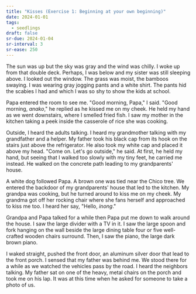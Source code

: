 ```yaml
---
title: "Kisses (Exercise 1: Beginning at your own beginning)"
date: 2024-01-01
tags:
  - seedlings
draft: false
sr-due: 2024-01-04
sr-interval: 3
sr-ease: 250
---
```

The sun was up but the sky was gray and the wind was chilly. I woke up from that double deck. Perhaps, I was below and my sister was still sleeping above. I looked out the window. The grass was moist, the bamboos swaying. I was wearing gray jogging pants and a white shirt. The pants hid the scabies I had and which I was so shy to show the kids at school.

Papa entered the room to see me. "Good morning, Papa," I said. "Good morning, *anako*," he replied as he kissed me on my cheek. He held my hand as we went downstairs, where I smelled fried fish. I saw my mother in the kitchen taking a peek inside the casserole of rice she was cooking.

Outside, I heard the adults talking. I heard my grandmother talking with my grandfather and a helper. My father took his black cap from its hook on the stairs just above the refrigerator. He also took my white cap and placed it above my head. "Come on. Let's go outside," he said. At first, he held my hand, but seeing that I walked too slowly with my tiny feet, he carried me instead. He walked on the concrete path leading to my grandparents' house.

A white dog followed Papa. A brown one was tied near the Chico tree. We entered the backdoor of my grandparents' house that led to the kitchen. My grandpa was cooking, but he turned around to kiss me on my cheek. My grandma got off her rocking chair where she fans herself and approached to kiss me too. I heard her say, "Hello, *inong*."

Grandpa and Papa talked for a while then Papa put me down to walk around the house. I saw the large divider with a TV in it. I saw the large spoon and fork hanging on the wall beside the large dining table four or five well-crafted wooden chairs surround. Then, I saw the piano, the large dark brown piano.

I waked straight, pushed the front door, an aluminum silver door that lead to the front porch. I sensed that my father was behind me. We stood there for a while as we watched the vehicles pass by the road. I heard the neighbors talking. My father sat on one of the heavy, metal chairs on the porch and took me on his lap. It was at this time when he asked for someone to take a photo of us.